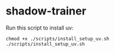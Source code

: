 # shadow-trainer


Run this script to install uv:

```
chmod +x ./scripts/install_setup_uv.sh
./scripts/install_setup_uv.sh
```